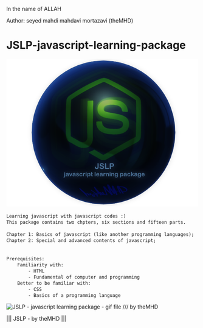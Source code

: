 ﻿In the name of ALLAH

Author:  seyed mahdi mahdavi mortazavi (theMHD)
# JSLP-javascript-learning-package
![JSLP - javascript learning package - png file /// by theMHD](Images/JSLPlogo.png)

    Learning javascript with javascript codes :)
    This package contains two chpters, six sections and fifteen parts.

    Chapter 1: Basics of javascript (like another programming languages);
    Chapter 2: Special and advanced contents of javascript;


    Prerequisites:
        Familiarity with:
            - HTML
            - Fundamental of computer and programming
        Better to be familiar with:
            - CSS
            - Basics of a programming language


![JSLP - javascript learning package - gif file /// by theMHD](Images/JSLPlogo.gif)

||| JSLP - by theMHD |||
